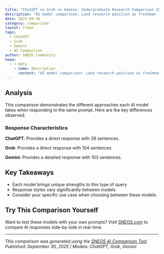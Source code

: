 ```yaml
---
title: "ChatGPT vs Grok vs Gemini: Undergraduate Research Comparison 2025"
description: "AI model comparison: Land research position as freshman - early research opportunities..."
date: 2025-09-30
category: comparison
layout: Clean
tags:
  - ChatGPT
  - Grok
  - Gemini
  - AI Comparison
author: SNEOS Community
head:
  - - meta
    - name: description
      content: "AI model comparison: Land research position as freshman - early research opportunities..."
---
```


<ChatComparison
  title="ChatGPT vs Grok vs Gemini: Undergraduate Research Comparison 2025"
  prompt="Land research position as freshman - early research opportunities"
  :responses='{
    "ChatGPT": "As a freshman interested in research opportunities, here are some strategies to help you land a research position early in your college career:\n\n1. **Start Early and Be Proactive**\n   - Begin exploring research opportunities as soon as possible, even during your first semester.\n   - Attend departmental events, research fairs, or information sessions to learn about ongoing projects.\n\n2. **Identify Your Interests**\n   - Reflect on subjects you enjoy and want to explore further.\n   - Look up faculty members working in those areas by checking your university\u2019s website or faculty profiles.\n\n3. **Take Relevant Courses**\n   - Enroll in introductory courses related to your field of interest to build foundational knowledge.\n   - Some research positions may require or prefer students who have taken specific classes.\n\n4. **Reach Out to Professors**\n   - Send a concise, polite email expressing your interest in their research and asking if they have any opportunities for undergraduate researchers.\n   - Include a brief introduction about yourself, any relevant skills or coursework, and your enthusiasm for learning.\n\n   Example email:\n\n   \u0060\u0060\u0060\n   Subject: Interested in Undergraduate Research Opportunities\n\n   Dear Professor [Last Name],\n\n   I am a freshman majoring in [Your Major] and I am very interested in your research on [specific topic]. I am eager to gain research experience and would appreciate any opportunities to assist you or your lab.\n\n   I have completed [relevant coursework], and I am enthusiastic about learning new skills. I am available to meet or discuss how I can contribute.\n\n   Thank you for your time and consideration.\n\n   Best regards,\n   [Your Name]\n   \u0060\u0060\u0060\n\n5. **Leverage Campus Resources**\n   - Visit your university\u2019s undergraduate research office or career center.\n   - Use platforms like Handshake, your university\u2019s research portal, or bulletin boards.\n   - Join clubs or organizations related to your field where research is discussed or conducted.\n\n6. **Consider Volunteer or Assistant Positions**\n   - Many labs offer volunteer or work-study positions that provide valuable experience without the pressure of immediate responsibilities.\n   - These can be stepping stones to more involved research roles.\n\n7. **Be Open to Interdisciplinary Work**\n   - Sometimes research in adjacent fields can provide broader skills and insights.\n   - This can also increase your chances of finding available opportunities.\n\n8. **Build Relevant Skills**\n   - Learn basic research tools or techniques relevant to your field (e.g., programming, lab techniques, data analysis).\n   - Online courses and tutorials can help you gain these skills early.\n\n9. **Follow Up**\n   - If you don\u2019t hear back after emailing a professor, it\u2019s appropriate to send a polite follow-up after 1-2 weeks.\n   - Persistence shows genuine interest but avoid being overly persistent.\n\n10. **Be Patient and Persistent**\n    - Early research positions can be competitive, but perseverance often pays off.\n    - Keep applying and seeking opportunities throughout your freshman year.\n\nBy taking these steps, you can increase your chances of finding a rewarding research position as a freshman and laying the foundation for your future academic and professional growth.",
    "Grok": "Landing a research position as a freshman in college is absolutely possible, though it may require some persistence, preparation, and strategic networking. Research opportunities for early undergraduates often exist, but they may not always be widely advertised. Below are actionable steps to help you secure a research position, along with tips for finding early research opportunities.\n\n---\n\n### 1. Understand Why Research Matters as a Freshman\n- Research experience early on can set you apart for future internships, scholarships, graduate school applications, or careers in academia, industry, or medicine.\n- It helps you build technical skills, critical thinking, and mentorship relationships with professors or graduate students.\n- Even if you don\u2019t have prior experience, many professors value enthusiasm, curiosity, and a willingness to learn.\n\n---\n\n### 2. Steps to Land a Research Position as a Freshman\n\n#### A. Identify Your Interests\n- Reflect on your academic interests or potential majors (e.g., biology, computer science, psychology, engineering).\n- Research doesn\u2019t have to be in a lab\u2014opportunities exist in social sciences, humanities, data analysis, and more.\n- If you\u2019re undecided, focus on a broad field or interdisciplinary projects to explore different areas.\n\n#### B. Research Opportunities at Your University\n- **Check University Websites:** Look for undergraduate research programs or offices (e.g., Office of Undergraduate Research). Many schools have centralized resources for students seeking research.\n- **Explore Department Pages:** Faculty often post openings or projects on their lab websites or departmental bulletin boards.\n- **Look for Freshman-Specific Programs:** Some universities offer structured research programs for first-year students, such as summer research fellowships or year-long research initiatives (e.g., Michigan\u2019s Undergraduate Research Opportunity Program - UROP).\n- **Attend Research Fairs or Info Sessions:** Many colleges host events where labs or professors recruit students.\n\n#### C. Build Your Resume and Skills\n- As a freshman, you may not have much experience, but you can still create a strong impression:\n  - Include high school achievements (e.g., science fairs, AP/IB projects, volunteer work, relevant coursework).\n  - Highlight transferable skills like organization, teamwork, or basic technical skills (e.g., Excel, coding, lab safety training if applicable).\n  - Take online courses or certifications in relevant tools (e.g., Python, MATLAB, or statistical software) to show initiative.\n- Create a simple, professional resume (1 page) and have it reviewed by a career center or mentor.\n\n#### D. Network with Professors and Peers\n- **Email Professors Directly:** Identify faculty whose research aligns with your interests (check their publications or lab websites). Craft a polite, concise email introducing yourself, expressing interest in their work, and asking if they have openings for undergraduates. Attach your resume.\n  - **Sample Email Template:**\n    \u0060\u0060\u0060\n    Subject: Undergraduate Research Opportunity in [Professor\u2019s Research Area]\n    Dear Dr. [Last Name],\n    My name is [Your Name], and I am a freshman at [University] majoring in [Major/Intended Major]. I recently came across your research on [specific topic/project], and I am very interested in learning more about [specific aspect of their work]. I am eager to gain hands-on research experience and contribute to your lab. I have [briefly mention relevant skills or coursework], and I am willing to learn any necessary techniques. Are there any opportunities for an undergraduate to assist with your research? I have attached my resume for your reference. Thank you for your time, and I would be happy to meet or discuss further.\n    Sincerely,\n    [Your Name]\n    [Your Contact Info]\n    \u0060\u0060\u0060\n- **Attend Office Hours:** Drop by a professor\u2019s office hours to express interest in their field and ask about research opportunities. Be prepared with questions about their work.\n- **Talk to Upperclassmen or TAs:** Peers in research positions can provide advice or connect you with labs that are freshman-friendly.\n- **Join Student Organizations:** Clubs related to your field (e.g., biology club, engineering society) often have connections to research opportunities or faculty.\n\n#### E. Be Flexible and Start Small\n- As a freshman, you may start with basic tasks (e.g., data entry, literature reviews, or lab maintenance). View these as learning opportunities to build skills.\n- Be open to unpaid or volunteer positions initially\u2014many freshmen start this way to gain experience. Some positions may later transition to paid roles or academic credit.\n- Consider remote or computational research if on-campus labs are competitive (e.g., data analysis projects).\n\n#### F. Apply to Formal Programs\n- Many universities and external organizations offer research programs specifically for undergraduates, including freshmen:\n  - **University Programs:** Examples include MIT\u2019s UROP, Stanford\u2019s CURIS, or summer research fellowships.\n  - **National Programs:** Look for programs like the National Science Foundation\u2019s Research Experiences for Undergraduates (REU), though these are often for sophomores and above. Some are open to freshmen.\n  - **STEM-Specific Opportunities:** Organizations like the Howard Hughes Medical Institute (HHMI) or Amgen Scholars may have entry-level programs.\n- Deadlines for summer programs often fall in late fall or early winter, so apply early.\n\n---\n\n### 3. Tips for Success\n- **Show Enthusiasm and Reliability:** Professors often prioritize a willing attitude over prior experience for freshmen. Be punctual, communicative, and eager to learn.\n- **Ask Questions:** Demonstrate curiosity by asking about the research process and how you can contribute.\n- **Be Persistent:** If one lab or professor says no, don\u2019t get discouraged. Reach out to others or ask if they know of opportunities elsewhere.\n- **Time Management:** Balance research with coursework. Start with a manageable commitment (e.g., 5-10 hours/week).\n\n---\n\n### 4. Early Research Opportunity Ideas\n- **Summer Research Programs for Freshmen:** Some schools or organizations offer summer research specifically for first-years to get a head start before sophomore year.\n- **Work-Study Research Positions:** If you qualify for federal work-study, check if research assistant positions are available through your financial aid office.\n- **Independent Projects:** If you can\u2019t find a lab, ask a professor to supervise a small independent research project for credit.\n- **Collaborate with Graduate Students:** Grad students often need help with data collection or analysis and may be more approachable than faculty.\n- **Citizen Science or Crowdsourcing Projects:** Participate in online research initiatives (e.g., Zooniverse) to gain experience while seeking on-campus roles.\n\n---\n\n### 5. Common Challenges and How to Overcome Them\n- **Lack of Experience:** Emphasize your willingness to learn and any relevant coursework or high school projects.\n- **Competitive Positions:** Apply to multiple labs or programs, and don\u2019t limit yourself to one field or department.\n- **No Response to Emails:** Follow up politely after 1-2 weeks if you don\u2019t hear back. Also, try reaching out in person during office hours or events.\n- **Time Constraints:** Be honest about your availability and prioritize academic success while taking on research.\n\n---\n\n### 6. Long-Term Goals\n- Use early research to build relationships with mentors who can write recommendation letters later.\n- Document your contributions (e.g., keep a log of tasks or projects) to update your resume or apply for grants/scholarships.\n- Aim to present your work at undergraduate research conferences or symposiums (many schools host these annually).\n\n---\n\nLanding a research position as a freshman is about initiative and persistence. Start exploring opportunities early in the semester, network actively, and don\u2019t be afraid to reach out for help from career centers, advisors, or peers. Even a small role now can open doors to bigger opportunities down the line. Good luck! If you have a specific field or university in mind, let me know, and I can tailor further advice.",
    "Gemini": "It\u0027s fantastic that you\u0027re aiming for a research position as a freshman! It shows initiative and a genuine interest in learning. It\u0027s absolutely possible, although it does require strategic effort. Here\u0027s a comprehensive guide to landing a research position early in your college career:\n\n**I. Building Your Foundation (Pre-Application):**\n\n*   **Identify Your Interests:** What subjects genuinely excite you? What questions do you want to answer?  Narrowing down your focus makes your search and applications more targeted.  Examples:\n    *   **Biology:** Genetics, ecology, neuroscience, developmental biology, microbiology\n    *   **Chemistry:** Organic chemistry, materials science, environmental chemistry, biochemistry\n    *   **Physics:** Astrophysics, condensed matter physics, particle physics\n    *   **Computer Science:** Artificial intelligence, machine learning, cybersecurity, web development\n    *   **Engineering:** Biomedical engineering, electrical engineering, mechanical engineering, chemical engineering\n    *   **Humanities/Social Sciences:** Psychology, economics, sociology, history, political science\n\n*   **Explore Department Websites:** Most university departments have websites.  These are goldmines of information.\n    *   **Faculty Profiles:**  Read about faculty members\u0027 research areas. Pay attention to their publications and current projects.  Identify professors whose work aligns with your interests.\n    *   **Lab Websites:** Many labs have their own websites detailing their research, team members, and sometimes even opportunities for undergraduates.\n    *   **Research Centers/Institutes:**  Universities often have interdisciplinary research centers (e.g., a cancer center, an environmental research institute).  These can offer unique opportunities.\n\n*   **Network (Even Before You Arrive):**\n    *   **Talk to Upperclassmen:** If you know any students already at the university (through friends, family, or online communities), reach out and ask about their experiences with research opportunities.  They might have valuable insights or know of professors who are receptive to undergraduates.\n    *   **Attend Virtual Events:** If your university hosts virtual orientations, research fairs, or departmental seminars before the semester starts, attend them. This is a great way to learn about research opportunities and make initial connections.\n\n*   **Brush Up on Basic Skills:**  Even if you haven\u0027t taken advanced courses yet, having a solid foundation in relevant areas can make you a more attractive candidate.\n    *   **Basic Lab Techniques:**  If you\u0027re interested in STEM research, familiarize yourself with common lab techniques (pipetting, cell culture, PCR, data analysis).  There are online resources and videos that can help.\n    *   **Programming Skills:**  If you\u0027re interested in computer science or data analysis, learn the basics of Python, R, or another relevant programming language.\n    *   **Literature Review Skills:**  Learn how to effectively search for and read scientific papers.  Familiarize yourself with databases like PubMed, Google Scholar, and Web of Science.\n\n**II. Finding Opportunities (Active Searching):**\n\n*   **Directly Contact Professors (Email is Key):** This is often the most effective approach.\n    *   **Craft a Personalized Email:**\n        *   **Subject Line:** Be clear and concise (e.g., \u0022Inquiry about Undergraduate Research Opportunity in [Research Area]\u0022).\n        *   **Introduction:** Introduce yourself as a freshman, mention your major, and explain why you are interested in research.\n        *   **Express Specific Interest in Their Work:** Show that you\u0027ve actually read about their research. Mention a specific paper or project that resonated with you. *This is crucial!*  Don\u0027t just say \u0022I\u0027m interested in your research.\u0022 Say *why*.\n        *   **Highlight Relevant Skills and Experiences:** Even if you don\u0027t have extensive research experience, mention relevant coursework, projects, or skills that could be applicable to their lab.\n        *   **Express Enthusiasm and Willingness to Learn:**  Emphasize your eagerness to learn and contribute to the lab.\n        *   **Politely Request a Meeting:**  Ask if they are available for a brief meeting to discuss potential research opportunities in their lab.  Offer your flexibility in scheduling.\n        *   **Proofread Carefully:**  Typos and grammatical errors can make a bad impression.\n        *   **Attach Your Resume (Optional, but Recommended):**  Make sure it\u0027s well-formatted and highlights your relevant skills and experiences.\n    *   **Be Persistent, but Respectful:** Don\u0027t be discouraged if you don\u0027t hear back from every professor.  Follow up once after a week or two.  If you still don\u0027t hear back, move on to another professor.\n*   **Attend Research Fairs and Seminars:** These events provide opportunities to learn about different research groups and talk to faculty and students.\n*   **Check University Job Boards and Online Platforms:**  Some universities have online job boards or platforms where faculty post research opportunities for undergraduates.\n*   **Talk to Your Academic Advisor:**  Your advisor may have insights into research opportunities in your department or be able to connect you with faculty members.\n*   **Look for Volunteer Opportunities:**  Some labs may be willing to take on volunteers to help with basic tasks. This can be a great way to get your foot in the door and gain experience.\n*   **Consider \u0022Research for Credit\u0022 Programs:**  Many universities offer programs that allow you to earn course credit for participating in research.\n*   **Utilize LinkedIn:**  Connect with professors and researchers at your university.  You might find job postings or be able to initiate conversations about research opportunities.\n\n**III. The Interview (If You Get One):**\n\n*   **Prepare Thoroughly:**\n    *   **Review the Professor\u0027s Research:**  Be prepared to discuss their research in detail.\n    *   **Prepare Questions to Ask:**  Asking thoughtful questions shows your interest and engagement.  Example questions:\n        *   \u0022What are the main projects currently underway in your lab?\u0022\n        *   \u0022What would a typical day look like for an undergraduate researcher in your lab?\u0022\n        *   \u0022What skills or knowledge would be most helpful for me to develop in this role?\u0022\n        *   \u0022Are there opportunities for me to contribute to publications or presentations?\u0022\n    *   **Practice Answering Common Interview Questions:**\n        *   \u0022Tell me about yourself.\u0022\n        *   \u0022Why are you interested in research?\u0022\n        *   \u0022Why are you interested in my research?\u0022\n        *   \u0022What skills do you have that would be valuable to my lab?\u0022\n        *   \u0022What are your career goals?\u0022\n        *   \u0022How do you manage your time effectively?\u0022\n*   **Dress Appropriately:**  Business casual is generally a good choice.\n*   **Be Enthusiastic and Professional:**  Show your passion for research and your willingness to learn.\n*   **Follow Up with a Thank-You Note:**  Send a thank-you email to the professor after the interview.  Reiterate your interest in the position.\n\n**IV. What to Do if You Don\u0027t Have \u0022Traditional\u0022 Research Experience:**\n\n*   **Highlight Transferable Skills:**\n    *   **Problem-solving:**  Think about times you\u0027ve solved problems in your coursework or extracurricular activities.\n    *   **Critical thinking:**  Demonstrate your ability to analyze information and draw conclusions.\n    *   **Attention to detail:**  Highlight any experiences where you\u0027ve had to pay close attention to detail.\n    *   **Communication skills:**  Mention any experiences where you\u0027ve had to communicate effectively, whether in writing or verbally.\n    *   **Teamwork:**  Highlight any experiences where you\u0027ve worked as part of a team.\n*   **Show Initiative:**  Mention any independent projects you\u0027ve undertaken, even if they weren\u0027t formally research projects.\n*   **Emphasize Your Eagerness to Learn:**  Let the professor know that you\u0027re a quick learner and that you\u0027re willing to put in the effort to acquire the skills necessary to succeed in their lab.\n\n**V. Key Considerations for Freshmen:**\n\n*   **Be Realistic:**  Understand that research positions can be competitive, especially for freshmen. Don\u0027t be discouraged if it takes time to find one.\n*   **Manage Your Time:**  Make sure you can balance research with your coursework and other commitments.\n*   **Start Small:**  You don\u0027t need to land a prestigious, high-profile research position right away.  Even a small role in a lab can provide valuable experience and help you build your resume.\n*   **Be Patient:**  It takes time to develop research skills and build relationships with faculty members.\n*   **Don\u0027t Give Up:**  The more you put yourself out there and the more you learn about research opportunities, the better your chances of landing a position.\n\n**Example Email:**\n\nSubject: Inquiry about Undergraduate Research Opportunity in [Professor\u0027s Last Name] Lab - [Your Name]\n\nDear Professor [Professor\u0027s Last Name],\n\nMy name is [Your Name], and I am an incoming freshman at [University Name] majoring in [Your Major]. I am writing to express my strong interest in the research conducted in your lab, specifically your work on [mention a specific project or publication and *why* it interests you - e.g., \u0022I was particularly intrigued by your recent paper on the role of X gene in Y process, as I\u0027ve been fascinated by this area since [mention a class/experience that sparked your interest].\u0022].\n\nIn my [High School Course/Project], I gained experience with [mention a relevant skill, e.g., \u0022data analysis using Python,\u0022 or \u0022basic lab techniques\u0022]. While I understand I am early in my academic career, I am a highly motivated and quick learner, and I am eager to contribute to your research efforts in any way that I can.\n\nWould you be available for a brief meeting sometime in the coming weeks to discuss potential opportunities for undergraduate involvement in your lab? I am available [mention some specific days/times you are available].\n\nThank you for your time and consideration.\n\nSincerely,\n\n[Your Name]\n[Your Email Address]\n[Your Phone Number (Optional)]\n\n**In Summary:**\n\nLanding a research position as a freshman requires planning, persistence, and a genuine interest in research. Start early, network effectively, and be prepared to showcase your skills and enthusiasm. Good luck!\n"
  }'
  published-date="12:14"
/>

## Analysis

This comparison demonstrates the different approaches each AI model takes when responding to the same prompt. Here are the key differences observed:

### Response Characteristics

**ChatGPT**: Provides a direct response with 39 sentences. 

**Grok**: Provides a direct response with 104 sentences. 

**Gemini**: Provides a detailed response with 103 sentences. 

## Key Takeaways

- Each model brings unique strengths to this type of query
- Response styles vary significantly between models
- Consider your specific use case when choosing between these models

## Try This Comparison Yourself

Want to test these models with your own prompts? Visit [SNEOS.com](https://sneos.com) to compare AI responses side-by-side in real-time.

---

*This comparison was generated using the [SNEOS AI Comparison Tool](https://sneos.com)*
*Published: September 30, 2025 | Models: ChatGPT, Grok, Gemini*

